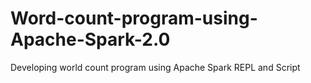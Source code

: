 # Word-count-program-using-Apache-Spark-2.0
Developing world count program using Apache Spark REPL and Script
